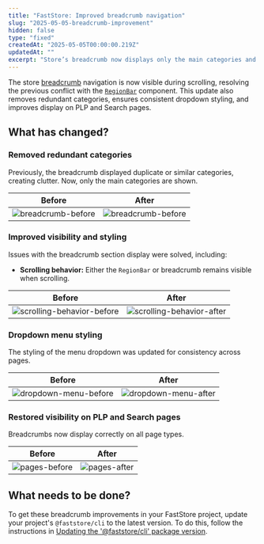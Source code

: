 ```yaml
---
title: "FastStore: Improved breadcrumb navigation"
slug: "2025-05-05-breadcrumb-improvement"
hidden: false
type: "fixed"
createdAt: "2025-05-05T00:00:00.219Z"
updatedAt: ""
excerpt: "Store’s breadcrumb now displays only the main categories and has consistent styling on all pages."
---
```


The store [breadcrumb](https://developers.vtex.com/docs/guides/faststore/molecules-breadcrumb) navigation is now visible during scrolling, resolving the previous conflict with the [`RegionBar`](https://developers.vtex.com/docs/guides/faststore/molecules-region-bar) component. This update also removes redundant categories, ensures consistent dropdown styling, and improves display on PLP and Search pages.

## What has changed?

### Removed redundant categories

Previously, the breadcrumb displayed duplicate or similar categories, creating clutter. Now, only the main categories are shown.

| **Before** | **After** |
| ---------- | --------- |
| ![breadcrumb-before](https://vtexhelp.vtexassets.com/assets/docs/src/breadcrumb-before___e791d461cb57e09677e1604e0d77bb16.png) | ![breadcrumb-before](https://vtexhelp.vtexassets.com/assets/docs/src/breadcrumb-after___976fccfc280cda9cb3dd962e9e707b7c.png) |

### Improved visibility and styling

Issues with the breadcrumb section display were solved, including:

- **Scrolling behavior:** Either the `RegionBar` or breadcrumb remains visible when scrolling.

| **Before** | **After** |
| ---------- | --------- |
| ![scrolling-behavior-before](https://vtexhelp.vtexassets.com/assets/docs/src/scrolling-behavior-before___f5ac656bb56e19bd9f7737c75d43302e.png) | ![scrolling-behavior-after](https://vtexhelp.vtexassets.com/assets/docs/src/scrolling-behavior-after___8b840a4d795738ee2d93716514e2d291.png) |

### Dropdown menu styling

The styling of the menu dropdown was updated for consistency across pages.

| **Before** | **After** |
| ---------- | --------- |
| ![dropdown-menu-before](https://vtexhelp.vtexassets.com/assets/docs/src/dropdown-menu-before___f885a2989e42f8882900305330ac4293.png) | ![dropdown-menu-after](https://vtexhelp.vtexassets.com/assets/docs/src/dropdown-menu-after___6cb408f330e4cec509b6f5490cf16f3f.png) |

### Restored visibility on PLP and Search pages

Breadcrumbs now display correctly on all page types.

| **Before** | **After** |
| ---------- | --------- |
| ![pages-before](https://vtexhelp.vtexassets.com/assets/docs/src/pages-before___86d8c3545de88349f492b2fb14409d5d.png) | ![pages-after](https://vtexhelp.vtexassets.com/assets/docs/src/pages-after___30f9becdaea4ae58d41338606f854e78.png) |

## What needs to be done?

To get these breadcrumb improvements in your FastStore project, update your project's `@faststore/cli` to the latest version. To do this, follow the instructions in [Updating the '@faststore/cli' package version](https://developers.vtex.com/docs/guides/faststore/project-structure-updating-the-cli-package-version).
